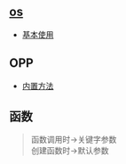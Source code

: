 ## [os](./core/my_02_os)

+ [基本使用](./core/my_02_os/00_basic.py)

## OPP
+ [内置方法](./core/my_03_OPP/opp_builtin.py)

## 函数
> 函数调用时->关键字参数  
> 创建函数时->默认参数